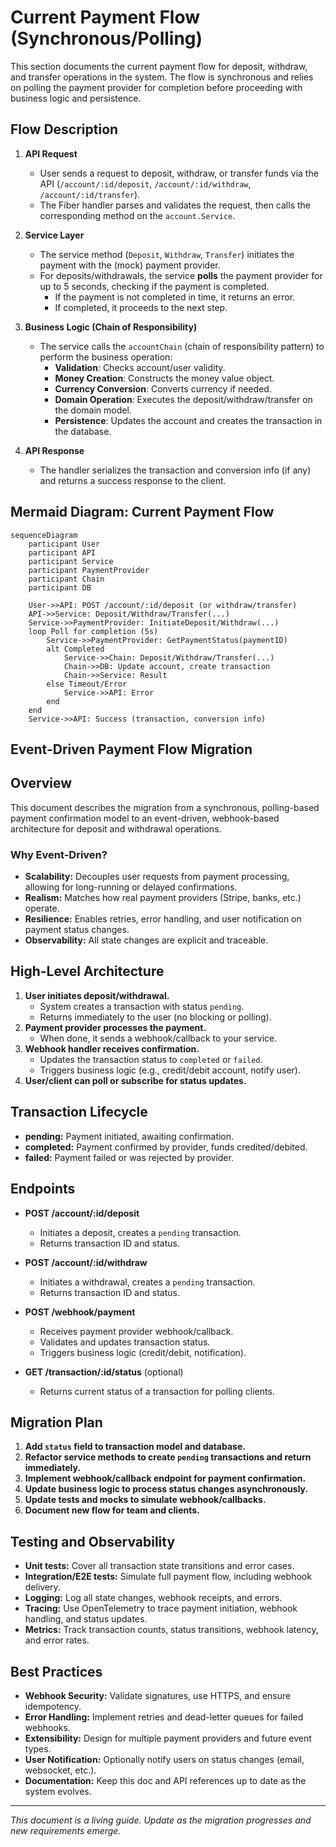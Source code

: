 # Current Payment Flow (Synchronous/Polling)

This section documents the current payment flow for deposit, withdraw, and transfer operations in the system. The flow is synchronous and relies on polling the payment provider for completion before proceeding with business logic and persistence.

## Flow Description

1. **API Request**
   - User sends a request to deposit, withdraw, or transfer funds via the API (`/account/:id/deposit`, `/account/:id/withdraw`, `/account/:id/transfer`).
   - The Fiber handler parses and validates the request, then calls the corresponding method on the `account.Service`.

2. **Service Layer**
   - The service method (`Deposit`, `Withdraw`, `Transfer`) initiates the payment with the (mock) payment provider.
   - For deposits/withdrawals, the service **polls** the payment provider for up to 5 seconds, checking if the payment is completed.
       - If the payment is not completed in time, it returns an error.
       - If completed, it proceeds to the next step.

3. **Business Logic (Chain of Responsibility)**
   - The service calls the `accountChain` (chain of responsibility pattern) to perform the business operation:
       - **Validation**: Checks account/user validity.
       - **Money Creation**: Constructs the money value object.
       - **Currency Conversion**: Converts currency if needed.
       - **Domain Operation**: Executes the deposit/withdraw/transfer on the domain model.
       - **Persistence**: Updates the account and creates the transaction in the database.

4. **API Response**
   - The handler serializes the transaction and conversion info (if any) and returns a success response to the client.

## Mermaid Diagram: Current Payment Flow

```mermaid
sequenceDiagram
    participant User
    participant API
    participant Service
    participant PaymentProvider
    participant Chain
    participant DB

    User->>API: POST /account/:id/deposit (or withdraw/transfer)
    API->>Service: Deposit/Withdraw/Transfer(...)
    Service->>PaymentProvider: InitiateDeposit/Withdraw(...)
    loop Poll for completion (5s)
        Service->>PaymentProvider: GetPaymentStatus(paymentID)
        alt Completed
            Service->>Chain: Deposit/Withdraw/Transfer(...)
            Chain->>DB: Update account, create transaction
            Chain->>Service: Result
        else Timeout/Error
            Service->>API: Error
        end
    end
    Service->>API: Success (transaction, conversion info)
```

## Event-Driven Payment Flow Migration

## Overview

This document describes the migration from a synchronous, polling-based payment confirmation model to an event-driven, webhook-based architecture for deposit and withdrawal operations.

### Why Event-Driven?

- **Scalability:** Decouples user requests from payment processing, allowing for long-running or delayed confirmations.
- **Realism:** Matches how real payment providers (Stripe, banks, etc.) operate.
- **Resilience:** Enables retries, error handling, and user notification on payment status changes.
- **Observability:** All state changes are explicit and traceable.

## High-Level Architecture

1. **User initiates deposit/withdrawal.**
   - System creates a transaction with status `pending`.
   - Returns immediately to the user (no blocking or polling).
2. **Payment provider processes the payment.**
   - When done, it sends a webhook/callback to your service.
3. **Webhook handler receives confirmation.**
   - Updates the transaction status to `completed` or `failed`.
   - Triggers business logic (e.g., credit/debit account, notify user).
4. **User/client can poll or subscribe for status updates.**

## Transaction Lifecycle

- **pending:** Payment initiated, awaiting confirmation.
- **completed:** Payment confirmed by provider, funds credited/debited.
- **failed:** Payment failed or was rejected by provider.

## Endpoints

- **POST /account/:id/deposit**
  - Initiates a deposit, creates a `pending` transaction.
  - Returns transaction ID and status.

- **POST /account/:id/withdraw**
  - Initiates a withdrawal, creates a `pending` transaction.
  - Returns transaction ID and status.

- **POST /webhook/payment**
  - Receives payment provider webhook/callback.
  - Validates and updates transaction status.
  - Triggers business logic (credit/debit, notification).

- **GET /transaction/:id/status** (optional)
  - Returns current status of a transaction for polling clients.

## Migration Plan

1. **Add `status` field to transaction model and database.**
2. **Refactor service methods to create `pending` transactions and return immediately.**
3. **Implement webhook/callback endpoint for payment confirmation.**
4. **Update business logic to process status changes asynchronously.**
5. **Update tests and mocks to simulate webhook/callbacks.**
6. **Document new flow for team and clients.**

## Testing and Observability

- **Unit tests:** Cover all transaction state transitions and error cases.
- **Integration/E2E tests:** Simulate full payment flow, including webhook delivery.
- **Logging:** Log all state changes, webhook receipts, and errors.
- **Tracing:** Use OpenTelemetry to trace payment initiation, webhook handling, and status updates.
- **Metrics:** Track transaction counts, status transitions, webhook latency, and error rates.

## Best Practices

- **Webhook Security:** Validate signatures, use HTTPS, and ensure idempotency.
- **Error Handling:** Implement retries and dead-letter queues for failed webhooks.
- **Extensibility:** Design for multiple payment providers and future event types.
- **User Notification:** Optionally notify users on status changes (email, websocket, etc.).
- **Documentation:** Keep this doc and API references up to date as the system evolves.

---

_This document is a living guide. Update as the migration progresses and new requirements emerge._
